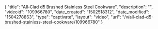 {
    "title": "All-Clad d5 Brushed Stainless Steel Cookware",
    "description": "",
    "videoid": "109966780",
    "date_created": "1502518312",
    "date_modified": "1504278863",
    "type": "captivate",
    "layout": "video",
    "url": "\/v\/all-clad-d5-brushed-stainless-steel-cookware\/109966780"
}